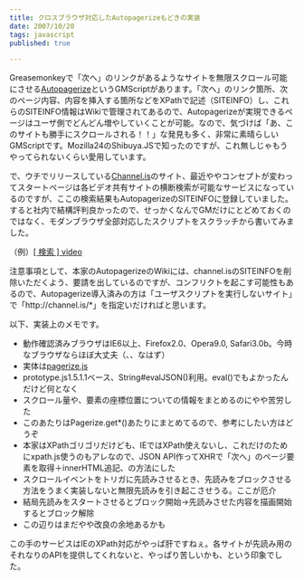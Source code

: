 ```yaml
---
title: クロスブラウザ対応したAutopagerizeもどきの実装
date: 2007/10/20
tags: javascript
published: true

---
```


<p>Greasemonkeyで「次へ」のリンクがあるようなサイトを無限スクロール可能にさせる<a href="http://userscripts.org/scripts/show/8551">Autopagerize</a>というGMScriptがあります。「次へ」のリンク箇所、次のページ内容、内容を挿入する箇所などをXPathで記述（SITEINFO）し、これらのSITEINFO情報はWikiで管理されてあるので、Autopagerizeが実現できるページはユーザ側でどんどん増やしていくことが可能。なので、気づけば「あ、このサイトも勝手にスクロールされる！！」な発見も多く、非常に素晴らしいGMScriptです。Mozilla24のShibuya.JSで知ったのですが、これ無しじゃもうやってられないくらい愛用しています。</p>

<p>で、ウチでリリースしている<a href="http://channel.is/">Channel.is</a>のサイト、最近ややコンセプトが変わってスタートページは各ビデオ共有サイトの横断検索が可能なサービスになっているのですが、ここの検索結果もAutopagerizeのSITEINFOに登録していました。すると社内で結構評判良かったので、せっかくなんでGMだけにとどめておくのではなく、モダンブラウザ全部対応したスクリプトをスクラッチから書いてみました。</p>

<p>（例）<a href="http://channel.is/?q=video">[ 検索 ] video</a></p>

<p>注意事項として、本家のAutopagerizeのWikiには、channel.isのSITEINFOを削除いただくよう、要請を出しているのですが、コンフリクトを起こす可能性もあるので、Autopagerize導入済みの方は「ユーザスクリプトを実行しないサイト」で「http://channel.is/*」を指定いだければと思います。</p>

<p>以下、実装上のメモです。</p>

<p><ul>
<li>動作確認済みブラウザはIE6以上、Firefox2.0、Opera9.0, Safari3.0b。今時なブラウザならほぼ大丈夫（、、なはず）</li>
<li>実体は<a href="http://channel.is/js/pagerize.js">pagerize.js</a></li>
<li>prototype.js1.5.1.1ベース、String#evalJSON()利用。eval()でもよかったんだけど何となく</li>
<li>スクロール量や、要素の座標位置についての情報をまとめるのにやや苦労した</li>
<li>このあたりはPagerize.get*()あたりにまとめてるので、参考にしたい方はどうぞ</li>
<li>本家はXPathゴリゴリだけども、IEではXPath使えないし、これだけのためにxpath.js使うのもアレなので、JSON API作ってXHRで「次へ」のページ要素を取得＋innerHTML追記、の方法にした</li>
<li>スクロールイベントをトリガに先読みさせるとき、先読みをブロックさせる方法をうまく実装しないと無限先読みを引き起こさせうる。ここが厄介</li>
<li>結局先読みをスタートさせるとブロック開始→先読みさせた内容を描画開始するとブロック解除</li>
<li>この辺りはまだやや改良の余地あるかも</li>
</ul></p>

<p>この手のサービスはIEのXPath対応がやっぱ肝ですねぇ。各サイトが先読み用のそれなりのAPIを提供してくれないと、やっぱり苦しいかも、という印象でした。</p>

